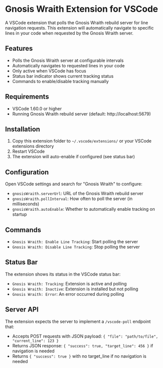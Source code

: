 # Gnosis Wraith Extension for VSCode

A VSCode extension that polls the Gnosis Wraith rebuild server for line navigation requests. This extension will automatically navigate to specific lines in your code when requested by the Gnosis Wraith server.

## Features

- Polls the Gnosis Wraith server at configurable intervals
- Automatically navigates to requested lines in your code
- Only active when VSCode has focus
- Status bar indicator shows current tracking status
- Commands to enable/disable tracking manually

## Requirements

- VSCode 1.60.0 or higher
- Running Gnosis Wraith rebuild server (default: http://localhost:5679)

## Installation

1. Copy this extension folder to `~/.vscode/extensions/` or your VSCode extensions directory
2. Restart VSCode
3. The extension will auto-enable if configured (see status bar)

## Configuration

Open VSCode settings and search for "Gnosis Wraith" to configure:

- `gnosisWraith.serverUrl`: URL of the Gnosis Wraith rebuild server
- `gnosisWraith.pollInterval`: How often to poll the server (in milliseconds)
- `gnosisWraith.autoEnable`: Whether to automatically enable tracking on startup

## Commands

- `Gnosis Wraith: Enable Line Tracking`: Start polling the server
- `Gnosis Wraith: Disable Line Tracking`: Stop polling the server

## Status Bar

The extension shows its status in the VSCode status bar:

- `Gnosis Wraith: Tracking`: Extension is active and polling
- `Gnosis Wraith: Inactive`: Extension is installed but not polling
- `Gnosis Wraith: Error`: An error occurred during polling

## Server API

The extension expects the server to implement a `/vscode-poll` endpoint that:

- Accepts POST requests with JSON payload: `{ "file": "path/to/file", "current_line": 123 }`
- Returns JSON response: `{ "success": true, "target_line": 456 }` if navigation is needed
- Returns `{ "success": true }` with no target_line if no navigation is needed
